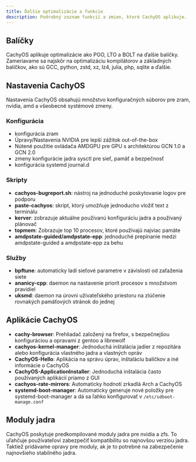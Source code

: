 ```yaml
---
title: Ďalšie optimalizácie a funkcie
description: Podrobný zoznam funkcií a zmien, ktoré CachyOS aplikuje.
---
```


Balíčky
-------

CachyOS aplikuje optimalizácie ako PGO, LTO a BOLT na ďalšie balíčky.
Zameriavame sa najskôr na optimalizáciu kompilátorov a základných balíčkov, ako sú GCC, python, zstd, xz, lz4, julia, php, sqlite a ďalšie.

Nastavenia CachyOS
------------------

Nastavenia CachyOS obsahujú množstvo konfiguračných súborov pre zram, nvidia, amd a všeobecné systémové zmeny.

### Konfigurácia

- konfigurácia zram
- Úpravy/Nastavenia NVIDIA pre lepší zážitok out-of-the-box
- Nútené použitie ovládača AMDGPU pre GPU s architektúrou GCN 1.0 a GCN 2.0
- zmeny konfigurácie jadra sysctl pre sieť, pamäť a bezpečnosť
- konfigurácia systemd journal.d

### Skripty

- **cachyos-bugreport.sh**: nástroj na jednoduché poskytovanie logov pre podporu
- **paste-cachyos**: skript, ktorý umožňuje jednoducho vložiť text z terminálu
- **kerver**: zobrazuje aktuálne používanú konfiguráciu jadra a používaný plánovač
- **topmem**: Zobrazuje top 10 procesov, ktoré používajú najviac pamäte
- **amdpstate-guided/amdpstate-epp**: jednoduché prepínanie medzi amdpstate-guided a amdpstate-epp za behu

### Služby

- **bpftune**: automaticky ladí sieťové parametre v závislosti od zaťaženia siete
- **ananicy-cpp**: daemon na nastavenie priorít procesov s množstvom pravidiel
- **uksmd**: daemon na úrovni užívateľského priestoru na zlúčenie rovnakých pamäťových stránok do jednej

Aplikácie CachyOS
-----------------

- **cachy-browser**: Prehliadač založený na firefox, s bezpečnejšou konfiguráciou a opravami z gentoo a librewolf
- **cachyos-kernel-manager**: Jednoduchá inštalácia jadier z repozitára alebo konfigurácia vlastného jadra a vlastných opráv
- **CachyOS-Hello**: Aplikácia na správu úprav, inštaláciu balíčkov a iné informácie o CachyOS
- **CachyOS-ApplicationInstaller**: Jednoduchá inštalácia často používaných aplikácií priamo z GUI
- **cachyos-rate-mirrors**: Automaticky hodnotí zrkadlá Arch a CachyOS
- **systemd-boot-manager**: Automaticky generuje nové položky pre systemd-boot-manager a dá sa ľahko konfigurovať v `/etc/sdboot-manage.conf`

Moduly jadra
------------

CachyOS poskytuje predkompilované moduly jadra pre nvidia a zfs.
To uľahčuje používateľovi zabezpečiť kompatibilitu so najnovšou verziou jadra. Taktiež pridávame opravy pre moduly, ak je to potrebné na zabezpečenie najnovšieho stabilného jadra.
